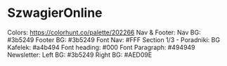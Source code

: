 # SzwagierOnline
Colors:
  https://colorhunt.co/palette/202266
  Nav & Footer:
    Nav BG: #3b5249
    Footer BG: #3b5249
    Font Nav: #FFF
  Section 1/3 - Poradniki:
    BG Kafelek: #a4b494
    Font heading: #000
    Font Paragraph: #494949
  Newsletter:
    Left BG: #3b5249
    Right BG: #AED09E
